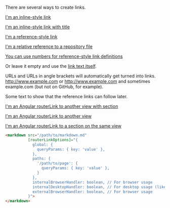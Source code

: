 There are several ways to create links.

[I'm an inline-style link](https://www.google.com)

[I'm an inline-style link with title](https://www.google.com "Google's Homepage")

[I'm a reference-style link][Arbitrary case-insensitive reference text]

[I'm a relative reference to a repository file](../blob/master/LICENSE)

[You can use numbers for reference-style link definitions][1]

Or leave it empty and use the [link text itself].

URLs and URLs in angle brackets will automatically get turned into links.
http://www.example.com or <http://www.example.com> and sometimes
example.com (but not on GitHub, for example).

Some text to show that the reference links can follow later.

[arbitrary case-insensitive reference text]: https://www.mozilla.org

[1]: http://slashdot.org

[link text itself]: http://www.reddit.com

[I'm an Angular routerLink to another view with section](/routerLink:/syntax-highlight#language-pipe)

[I'm an Angular routerLink to another view](/routerLink:syntax-highlight)

[I'm an Angular routerLink to a section on the same view](/routerLink:#headers)

```html
<markdown src="/path/to/markdown.md" 
          [routerLinkOptions]="{
            global: {
              queryParams: { key: 'value' },
            },
            paths: {
              '/path/to/page': {
                queryParams: { key: 'value' },
              }
            },
            internalBrowserHandler: boolean, // For browser usage
            internalDesktopHandler: boolean, // For desktop usage (like electron)
            externalBrowserHandler: boolean, // For browser usage
          }">
</markdown>
```
